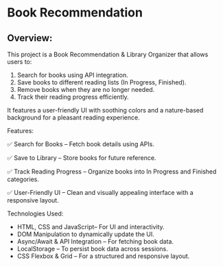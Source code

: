 # Book Recommendation
## Overview:

This project is a Book Recommendation & Library Organizer that allows users to:
1) Search for books using API integration.
2) Save books to different reading lists (In Progress, Finished).
3) Remove books when they are no longer needed.
4) Track their reading progress efficiently.

It features a user-friendly UI with soothing colors and a nature-based background for a pleasant reading experience.

Features:

✅ Search for Books – Fetch book details using APIs.

✅ Save to Library – Store books for future reference.

✅ Track Reading Progress – Organize books into In Progress and Finished categories.

✅ User-Friendly UI – Clean and visually appealing interface with a responsive layout.

Technologies Used:
* HTML, CSS and JavaScript– For UI and interactivity.
* DOM Manipulation to dynamically update the UI.
* Async/Await & API Integration – For fetching book data.
* LocalStorage – To persist book data across sessions.
* CSS Flexbox & Grid – For a structured and responsive layout.

